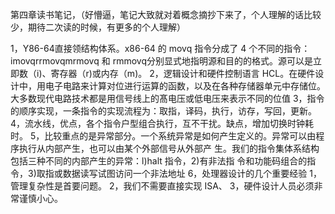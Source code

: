 第四章读书笔记，（好懵逼，笔记大致就对着概念摘抄下来了，个人理解的话比较少，期待二次读的时候，有更多的个人理解）

1，Y86-64直接领结构体系。x86-64 的 movq 指令分成了 4 个不同的指令：imovqrrmovqmrmovq 和 rmmovq分别显式地指明源和目的的格式。源可以是立即数（i)、寄存器（r)或内存（m)。
2，逻辑设计和硬件控制语言 HCL。在硬件设计中，用电子电路来计算对位进行运算的函数，以及在各种存储器单元中存储位。大多数现代电路技术都是用信号线上的髙电压或低电压来表示不同的位值
3，指令的顺序实现，一条指令的实现流程为：取指，译码，执行，访存，写回，更新。
4，流水线，优点，各个指令户型组合执行，互不干扰。缺点，增加切换时钟耗时。
5，比较重点的是异常部分。一个系统异常是如何产生定义的。异常可以由程序执行从内部产生，也可以由某个外部信号从外部产
生。我们的指令集体系结构包括三种不同的内部产生的异常：l)halt 指令，2)有非法指
令和功能码组合的指令，3)取指或数据读写试图访问一个非法地址
6，处理器设计的几个重要经验
  1，管理复杂性是首要问题。
  2，我们不需要直接实现 ISA、
  3，硬件设计人员必须非常谨慎小心。